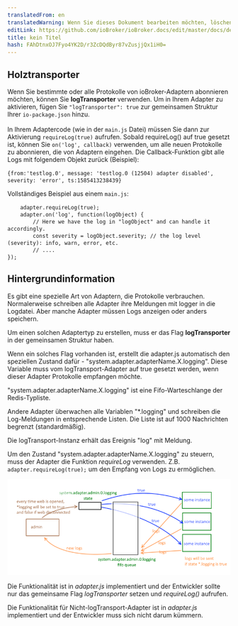 ```yaml
---
translatedFrom: en
translatedWarning: Wenn Sie dieses Dokument bearbeiten möchten, löschen Sie bitte das Feld "translationsFrom". Andernfalls wird dieses Dokument automatisch erneut übersetzt
editLink: https://github.com/ioBroker/ioBroker.docs/edit/master/docs/de/dev/logging.md
title: kein Titel
hash: FAhDtnxOJ7Fyo4YK2D/r3ZcDQdByr87vZusjjQx1iH0=
---
```

## Holztransporter
Wenn Sie bestimmte oder alle Protokolle von ioBroker-Adaptern abonnieren möchten, können Sie **logTransporter** verwenden. Um in Ihrem Adapter zu aktivieren, fügen Sie `"logTransporter": true` zur gemeinsamen Struktur Ihrer `io-package.json` hinzu.<br><br> In Ihrem Adaptercode (wie in der `main.js` Datei) müssen Sie dann zur Aktivierung `requireLog(true)` aufrufen. Sobald requireLog() auf true gesetzt ist, können Sie `on('log', callback)` verwenden, um alle neuen Protokolle zu abonnieren, die von Adaptern eingehen. Die Callback-Funktion gibt alle Logs mit folgendem Objekt zurück (Beispiel):

```
{from:'testlog.0', message: 'testlog.0 (12504) adapter disabled', severity: 'error', ts:1585413238439}
```

Vollständiges Beispiel aus einem `main.js`:

```
    adapter.requireLog(true);
    adapter.on('log', function(logObject) {
        // Here we have the log in "logObject" and can handle it accordingly.
        const severity = logObject.severity; // the log level (severity): info, warn, error, etc.
        // ....
});
```

## Hintergrundinformation
Es gibt eine spezielle Art von Adaptern, die Protokolle verbrauchen. Normalerweise schreiben alle Adapter ihre Meldungen mit logger in die Logdatei.
Aber manche Adapter müssen Logs anzeigen oder anders speichern.

Um einen solchen Adaptertyp zu erstellen, muss er das Flag **logTransporter** in der gemeinsamen Struktur haben.

Wenn ein solches Flag vorhanden ist, erstellt die adapter.js automatisch den speziellen Zustand dafür - "system.adapter.adapterName.X.logging".
Diese Variable muss vom logTransport-Adapter auf true gesetzt werden, wenn dieser Adapter Protokolle empfangen möchte.

"system.adapter.adapterName.X.logging" ist eine Fifo-Warteschlange der Redis-Typliste.

Andere Adapter überwachen alle Variablen "*.logging" und schreiben die Log-Meldungen in entsprechende Listen.
Die Liste ist auf 1000 Nachrichten begrenzt (standardmäßig).

Die logTransport-Instanz erhält das Ereignis "log" mit Meldung.

Um den Zustand "system.adapter.adapterName.X.logging" zu steuern, muss der Adapter die Funktion *requireLog* verwenden.
Z.B. ```adapter.requireLog(true);``` um den Empfang von Logs zu ermöglichen.

![Illustration](../../en/dev/media/logging.png)

Die Funktionalität ist in *adapter.js* implementiert und der Entwickler sollte nur das gemeinsame Flag *logTransporter* setzen und *requireLog()* aufrufen.

Die Funktionalität für Nicht-logTransport-Adapter ist in *adapter.js* implementiert und der Entwickler muss sich nicht darum kümmern.